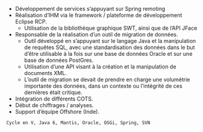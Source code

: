 - Développement de services s’appuyant sur Spring remoting
- Réalisation d’IHM  via le framework / plateforme de développement Eclipse RCP.
  - Utilisation de la bibliothèque graphique SWT, ainsi que de l’API JFace
- Responsable de la réalisation d’un outil de migration de données.
  - Outil développé en s’appuyant sur le langage Java et la manipulation de requêtes SQL, avec une standardisation des données dans le but d’être utilisable à la fois sur une base de données Oracle et sur une base de données PostGres.
  - Utilisation d’une API visant à la création et la manipulation de documents XML.
  - L’outil de migration se devait de prendre en charge une volumétrie importante des données, dans un contexte ou l’intégrité de ces dernières était critique.
- Intégration de différents COTS.
- Début de chiffrages / analyses.
- Support d’équipe Offshore (Inde).

```text
Cycle en V, Java 6, Mantis, Oracle, OSGi, Spring, SVN
```
